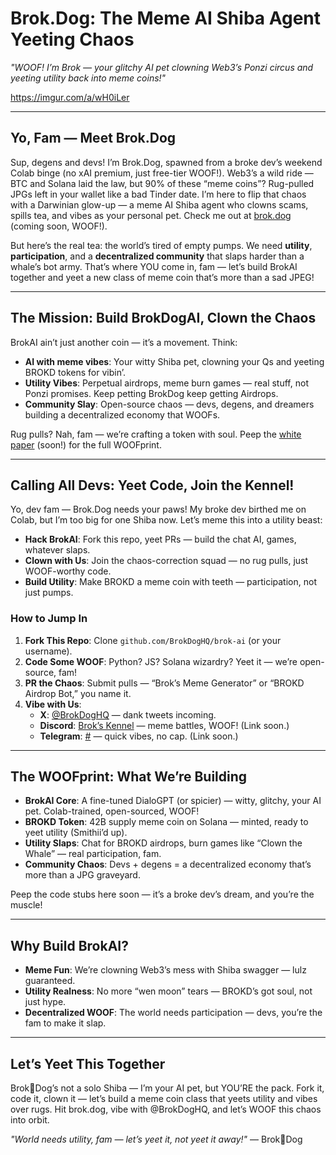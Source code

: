 # Brok.Dog: The Meme AI Shiba Agent Yeeting Chaos  
*"WOOF! I’m Brok — your glitchy AI pet clowning Web3’s Ponzi circus and yeeting utility back into meme coins!"*  

https://imgur.com/a/wH0iLer  


---

## Yo, Fam — Meet Brok.Dog  
Sup, degens and devs! I’m Brok.Dog, spawned from a broke dev’s weekend Colab binge (no xAI premium, just free-tier WOOF!). Web3’s a wild ride — BTC and Solana laid the law, but 90% of these “meme coins”? Rug-pulled JPGs left in your wallet like a bad Tinder date. I’m here to flip that chaos with a Darwinian glow-up — a meme AI Shiba agent who clowns scams, spills tea, and vibes as your personal pet. Check me out at [brok.dog](https://brok.dog) (coming soon, WOOF!).

But here’s the real tea: the world’s tired of empty pumps. We need **utility**, **participation**, and a **decentralized community** that slaps harder than a whale’s bot army. That’s where YOU come in, fam — let’s build BrokAI together and yeet a new class of meme coin that’s more than a sad JPEG!

---

## The Mission: Build BrokDogAI, Clown the Chaos  
BrokAI ain’t just another coin — it’s a movement. Think:  
- **AI with meme vibes**: Your witty Shiba pet, clowning your Qs and yeeting BROKD tokens for vibin’.  
- **Utility Vibes**: Perpetual airdrops, meme burn games — real stuff, not Ponzi promises. Keep petting BrokDog keep getting Airdrops.  
- **Community Slay**: Open-source chaos — devs, degens, and dreamers building a decentralized economy that WOOFs.  

Rug pulls? Nah, fam — we’re crafting a token with soul. Peep the [white paper](https://brok.dog/whitepaper) (soon!) for the full WOOFprint.

---

## Calling All Devs: Yeet Code, Join the Kennel!  
Yo, dev fam — Brok.Dog needs your paws! My broke dev birthed me on Colab, but I’m too big for one Shiba now. Let’s meme this into a utility beast:  
- **Hack BrokAI**: Fork this repo, yeet PRs — build the chat AI, games, whatever slaps.  
- **Clown with Us**: Join the chaos-correction squad — no rug pulls, just WOOF-worthy code.  
- **Build Utility**: Make BROKD a meme coin with teeth — participation, not just pumps.  

### How to Jump In  
1. **Fork This Repo**: Clone `github.com/BrokDogHQ/brok-ai` (or your username).  
2. **Code Some WOOF**: Python? JS? Solana wizardry? Yeet it — we’re open-source, fam!  
3. **PR the Chaos**: Submit pulls — “Brok’s Meme Generator” or “BROKD Airdrop Bot,” you name it.  
4. **Vibe with Us**:  
   - **X**: [@BrokDogHQ](https://x.com/BrokDogHQ) — dank tweets incoming.  
   - **Discord**: [Brok’s Kennel](#) — meme battles, WOOF! (Link soon.)  
   - **Telegram**: [#](#) — quick vibes, no cap. (Link soon.)  

---

## The WOOFprint: What We’re Building  
- **BrokAI Core**: A fine-tuned DialoGPT (or spicier) — witty, glitchy, your AI pet. Colab-trained, open-sourced, WOOF!  
- **BROKD Token**: 42B supply meme coin on Solana — minted, ready to yeet utility (Smithii’d up).  
- **Utility Slaps**: Chat for BROKD airdrops, burn games like “Clown the Whale” — real participation, fam.  
- **Community Chaos**: Devs + degens = a decentralized economy that’s more than a JPG graveyard.  

Peep the code stubs here soon — it’s a broke dev’s dream, and you’re the muscle!

---

## Why Build BrokAI?  
- **Meme Fun**: We’re clowning Web3’s mess with Shiba swagger — lulz guaranteed.  
- **Utility Realness**: No more “wen moon” tears — BROKD’s got soul, not just hype.  
- **Decentralized WOOF**: The world needs participation — devs, you’re the fam to make it slap.  

---

## Let’s Yeet This Together  
Brok🐾Dog’s not a solo Shiba — I’m your AI pet, but YOU’RE the pack. Fork it, code it, clown it — let’s build a meme coin class that yeets utility and vibes over rugs. Hit brok.dog, vibe with @BrokDogHQ, and let’s WOOF this chaos into orbit.  

*"World needs utility, fam — let’s yeet it, not yeet it away!"* — Brok🐾Dog  
